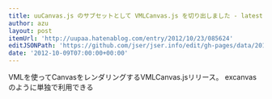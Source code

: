 ```yaml
---
title: uuCanvas.js のサブセットとして VMLCanvas.js を切り出しました - latest log
author: azu
layout: post
itemUrl: 'http://uupaa.hatenablog.com/entry/2012/10/23/085624'
editJSONPath: 'https://github.com/jser/jser.info/edit/gh-pages/data/2012/10/index.json'
date: '2012-10-09T07:00:00+00:00'
---
```

VMLを使ってCanvasをレンダリングするVMLCanvas.jsリリース。
excanvasのように単独で利用できる
